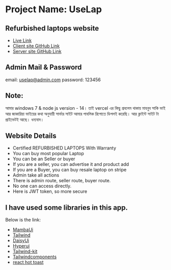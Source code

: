 # Project Name: UseLap

## Refurbished laptops website

- [Live Link](https://uselap-25727.web.app)
- [Client site GitHub Link](https://github.com/programming-hero-web-course-4/b612-used-products-resale-clients-side-azmarifcode)
- [Server site GitHub Link](https://github.com/azmarifcode/uselap-server)

## Admin Mail & Password
email: uselap@admin.com
password: 123456

## Note: 
আমার windows 7 & node js version - 14। তাই vercel এর কিছু প্রবলেম থাকায় মাহবুব সাকি ভাই আর জাকারিয়া ভাইয়ের কথা অনুযায়ী সার্ভার সাইট আমার পাবলিক রিপোতে ডিপলই করেছি। আর ক্লাইন্ট সাইট টা প্রাইভেটই আছে।
ধন্যবাদ।

## Website Details
- Certified REFURBISHED LAPTOPS With Warranty
- You can buy most popular Laptop
- You can be an Seller or buyer
- If you are a seller, you can advertise it and product add
- If you are a Buyer, you can buy resale laptop on stripe
- Admin take all actions
- There is admin route, seller route, buyer route. 
- No one can access directly.
- Here is JWT token, so more secure

## I have used some libraries in this app.
Below is the link:

- [MambaUi](https://www.mambaui.com)
- [Tailwind](https://tailwindcomponents.com)
- [DaisyUi](https://daisyui.com)
- [Hyperui](https://www.hyperui.dev)
- [Tailwind-kit](https://www.tailwind-kit.com)
- [Tailwindcomponents](https://tailwindcomponents.com)
- [react hot toast](https://react-hot-toast.com)